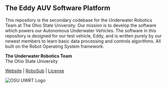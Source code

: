 ## The Eddy AUV Software Platform   

This repository is the secondary codebase for the Underwater Robotics Team at The Ohio State University. Our mission is to develop the software which powers our Autonomous Underwater Vehicles. The software in this repository is designed for our test vehicle, Eddy, and is written purely by our newest members to learn basic data processing and controls algorithms. All built on the Robot Operating System framework.



**The Underwater Robotics Team**  
The Ohio State University

[Website](https://uwrt.engineering.osu.edu) | [RoboSub](https://www.auvsifoundation.org/competition/robosub) | [License](LICENSE)


![OSU UWRT Logo](logos/UWRT_Logo_small.png)
